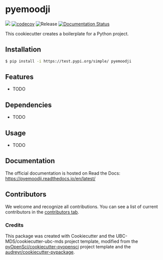# pyemoodji 

![](https://github.com/UBC-MDS/pyemoodji/workflows/build/badge.svg) [![codecov](https://codecov.io/gh/UBC-MDS/pyemoodji/branch/main/graph/badge.svg)](https://codecov.io/gh/UBC-MDS/pyemoodji) ![Release](https://github.com/UBC-MDS/pyemoodji/workflows/Release/badge.svg) [![Documentation Status](https://readthedocs.org/projects/pyemoodji/badge/?version=latest)](https://pyemoodji.readthedocs.io/en/latest/?badge=latest)

This cookiecutter creates a boilerplate for a Python project.

## Installation

```bash
$ pip install -i https://test.pypi.org/simple/ pyemoodji
```

## Features

- TODO

## Dependencies

- TODO

## Usage

- TODO

## Documentation

The official documentation is hosted on Read the Docs: https://pyemoodji.readthedocs.io/en/latest/

## Contributors

We welcome and recognize all contributions. You can see a list of current contributors in the [contributors tab](https://github.com/UBC-MDS/pyemoodji/graphs/contributors).

### Credits

This package was created with Cookiecutter and the UBC-MDS/cookiecutter-ubc-mds project template, modified from the [pyOpenSci/cookiecutter-pyopensci](https://github.com/pyOpenSci/cookiecutter-pyopensci) project template and the [audreyr/cookiecutter-pypackage](https://github.com/audreyr/cookiecutter-pypackage).
